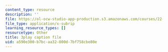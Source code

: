 ```yaml
---
content_type: resource
description: ''
file: https://ol-ocw-studio-app-production.s3.amazonaws.com/courses/22-01-introduction-to-nuclear-engineering-and-ionizing-radiation-fall-2016/a590e300b7bcaa32800d7bf758cbe80e_kZAFntUFx8I.srt
file_type: application/x-subrip
learning_resource_types: []
resourcetype: Other
title: 3play caption file
uid: a590e300-b7bc-aa32-800d-7bf758cbe80e
---
```

